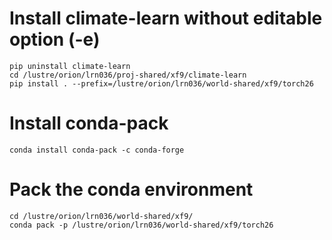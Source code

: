 # Install climate-learn without editable option (-e)
```
pip uninstall climate-learn
cd /lustre/orion/lrn036/proj-shared/xf9/climate-learn
pip install . --prefix=/lustre/orion/lrn036/world-shared/xf9/torch26
```

# Install conda-pack
```
conda install conda-pack -c conda-forge
```

# Pack the conda environment
```
cd /lustre/orion/lrn036/world-shared/xf9/
conda pack -p /lustre/orion/lrn036/world-shared/xf9/torch26
```

